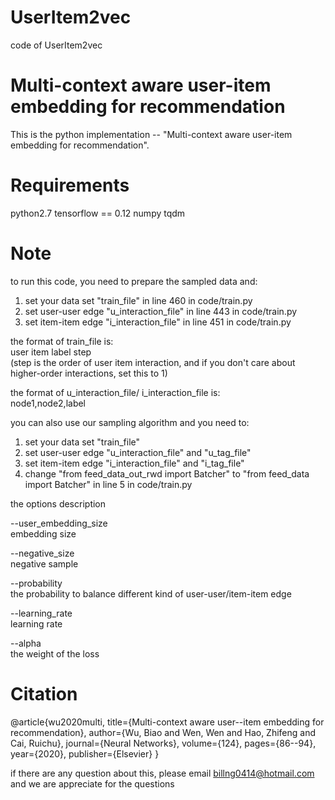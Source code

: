# UserItem2vec
code of UserItem2vec

# Multi-context aware user-item embedding for recommendation
  This is the python implementation -- "Multi-context aware user-item embedding for recommendation".


# Requirements
python2.7
tensorflow == 0.12
numpy
tqdm


# Note
to run this code, you need to prepare the sampled data and:
1. set your data set  "train_file" in line 460 in code/train.py 
2. set user-user edge  "u_interaction_file" in line 443 in code/train.py
3. set item-item edge  "i_interaction_file" in line 451 in code/train.py

the format of train_file is:  
user item label step    
(step is the order of user item interaction, and if you don't care about higher-order interactions, set this to 1)  

the format of  u_interaction_file/ i_interaction_file is:    
node1,node2,label   
  

you can also use our sampling algorithm and you need to:  
1.  set your data set  "train_file"   
2.  set user-user edge  "u_interaction_file" and "u_tag_file"   
3.  set item-item edge "i_interaction_file" and "i_tag_file"   
4.  change "from feed_data_out_rwd import Batcher" to "from feed_data import Batcher" in line 5 in code/train.py  

the options description  
  
--user_embedding_size  
                   embedding size  
                     
--negative_size   
                  negative sample    
                    
--probability     
                  the probability to balance different kind of user-user/item-item edge  
                    
--learning_rate   
                  learning rate  
                    
--alpha           
                  the weight of the loss  
                    

  
# Citation  
@article{wu2020multi,
  title={Multi-context aware user--item embedding for recommendation},
  author={Wu, Biao and Wen, Wen and Hao, Zhifeng and Cai, Ruichu},
  journal={Neural Networks},
  volume={124},
  pages={86--94},
  year={2020},
  publisher={Elsevier}
}


  
if there are any question about this, please email billng0414@hotmail.com and we are appreciate for the questions
